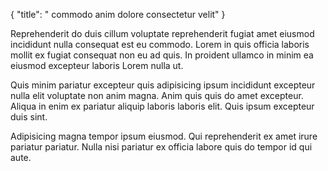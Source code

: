 {
  "title": " commodo anim dolore consectetur velit"
}

Reprehenderit do duis cillum voluptate reprehenderit fugiat amet eiusmod incididunt nulla consequat est eu commodo. Lorem in quis officia laboris mollit ex fugiat consequat non eu ad quis. In proident ullamco in minim ea eiusmod excepteur laboris Lorem nulla ut.

Quis minim pariatur excepteur quis adipisicing ipsum incididunt excepteur nulla elit voluptate non anim magna. Anim quis quis do amet excepteur. Aliqua in enim ex pariatur aliquip laboris laboris elit. Quis ipsum excepteur duis sint.

Adipisicing magna tempor ipsum eiusmod. Qui reprehenderit ex amet irure pariatur pariatur. Nulla nisi pariatur ex officia labore quis do tempor id qui aute.
